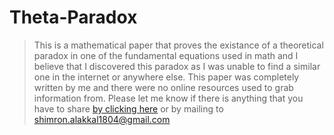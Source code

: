 # Theta-Paradox

> This is a mathematical paper that proves the existance of a theoretical paradox in one of the fundamental equations used in math and I believe that I discovered this paradox as I was unable to find a similar one in the internet or anywhere else. This paper was completely written by me and there were no online resources used to grab information from. Please let me know if there is anything that you have to share [by clicking here](https://instagram.com/shimron.alakkal) or by mailing to shimron.alakkal1804@gmail.com


